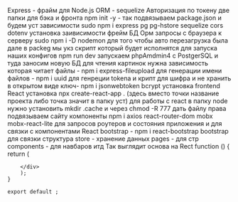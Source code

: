 Express - фрайм для Node.js
ORM - sequelize
Авторизация по токену
две папки для бэка и фронта
npm init -y - так подвязываем package.json и будем уст зависимости
sudo npm i express pg pg-hstore sequelize cors dotenv установка заивисимости фрейм БД Орм запросы с браузера к серверу 
sudo npm i -D nodemon для того чтобы авто перезагрузка была
дале в packeg мы укз скрипт который будет исполнятся 
для запуска наших конфигов npm run dev
запускаем phpAmdmin4 с PostgerSQL и туда заносим новую БД 
для чтения картинок нужна зависимость которая читает файлы -  npm i express-fileupload
для генерации имени файлов - npm i uuid
для генреции tokena и крипт для шифра и не хранить в открытом виде ключ- npm i jsonwebtoken bcrypt 
установка frontend
React установка npx create-react-app . (здесь вместо точки название проекта либо точка значит в папку уст)
для работы с react в папку node нужно установить mkdir .cache и через chmod -R 777 дать файлу права
подвязываем сайту компоненты npm i axios react-router-dom mobx mobx-react-lite для запросов роутеров и состояния приложения и для связки с компонентами
React bootstrap - npm i react-bootstrap bootstrap для связки 
структура store - хранение данных pages - для стр components - для навбаров итд
Так выглядит основа на Rect
    function () {
        return (
        <div className="">
            
        </div>
        );
    }
    
    export default ; 